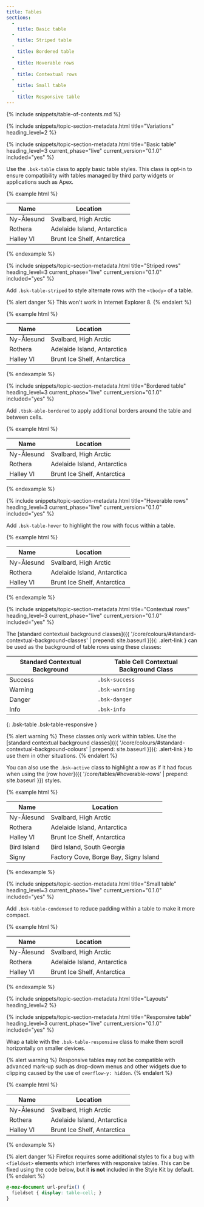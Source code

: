 ```yaml
---
title: Tables
sections:
  -
    title: Basic table
  -
    title: Striped table
  -
    title: Bordered table
  -
    title: Hoverable rows
  -
    title: Contextual rows
  -
    title: Small table
  -
    title: Responsive table
---
```


{% include snippets/table-of-contents.md %}

{% include snippets/topic-section-metadata.html
  title="Variations"
  heading_level=2
%}

{% include snippets/topic-section-metadata.html
  title="Basic table"
  heading_level=3
  current_phase="live"
  current_version="0.1.0"
  included="yes"
%}

Use the `.bsk-table` class to apply basic table styles. This class is opt-in to ensure compatibility with tables
managed by third party widgets or applications such as Apex.

{% example html %}
<table class="bsk-table">
  <thead>
    <tr>
      <th>Name</th>
      <th>Location</th>
    </tr>
  </thead>
  <tbody>
    <tr>
      <td>Ny-Ålesund</td>
      <td>Svalbard, High Arctic</td>
    </tr>
    <tr>
      <td>Rothera</td>
      <td>Adelaide Island, Antarctica</td>
    </tr>
    <tr>
      <td>Halley VI</td>
      <td>Brunt Ice Shelf, Antarctica</td>
    </tr>
  </tbody>
</table>
{% endexample %}

{% include snippets/topic-section-metadata.html
  title="Striped rows"
  heading_level=3
  current_phase="live"
  current_version="0.1.0"
  included="yes"
%}

Add `.bsk-table-striped` to style alternate rows with the <code>&lt;tbody&gt;</code> of a table.

{% alert danger %}
This won't work in Internet Explorer 8.
{% endalert %}

{% example html %}
<table class="bsk-table bsk-table-striped">
  <thead>
    <tr>
      <th>Name</th>
      <th>Location</th>
    </tr>
  </thead>
  <tbody>
    <tr>
      <td>Ny-Ålesund</td>
      <td>Svalbard, High Arctic</td>
    </tr>
    <tr>
      <td>Rothera</td>
      <td>Adelaide Island, Antarctica</td>
    </tr>
    <tr>
      <td>Halley VI</td>
      <td>Brunt Ice Shelf, Antarctica</td>
    </tr>
  </tbody>
</table>
{% endexample %}

{% include snippets/topic-section-metadata.html
  title="Bordered table"
  heading_level=3
  current_phase="live"
  current_version="0.1.0"
  included="yes"
%}

Add `.tbsk-able-bordered` to apply additional borders around the table and between cells.

{% example html %}
<table class="bsk-table bsk-table-bordered">
  <thead>
    <tr>
      <th>Name</th>
      <th>Location</th>
    </tr>
  </thead>
  <tbody>
    <tr>
      <td>Ny-Ålesund</td>
      <td>Svalbard, High Arctic</td>
    </tr>
    <tr>
      <td>Rothera</td>
      <td>Adelaide Island, Antarctica</td>
    </tr>
    <tr>
      <td>Halley VI</td>
      <td>Brunt Ice Shelf, Antarctica</td>
    </tr>
  </tbody>
</table>
{% endexample %}

{% include snippets/topic-section-metadata.html
  title="Hoverable rows"
  heading_level=3
  current_phase="live"
  current_version="0.1.0"
  included="yes"
%}

Add `.bsk-table-hover` to highlight the row with focus within a table.

{% example html %}
<table class="bsk-table bsk-table-hover">
  <thead>
    <tr>
      <th>Name</th>
      <th>Location</th>
    </tr>
  </thead>
  <tbody>
    <tr>
      <td>Ny-Ålesund</td>
      <td>Svalbard, High Arctic</td>
    </tr>
    <tr>
      <td>Rothera</td>
      <td>Adelaide Island, Antarctica</td>
    </tr>
    <tr>
      <td>Halley VI</td>
      <td>Brunt Ice Shelf, Antarctica</td>
    </tr>
  </tbody>
</table>
{% endexample %}

{% include snippets/topic-section-metadata.html
  title="Contextual rows"
  heading_level=3
  current_phase="live"
  current_version="0.1.0"
  included="yes"
%}

The [standard contextual background classes]({{ '/core/colours/#standard-contextual-background-classes' | prepend: site.baseurl }}){: .alert-link }
can be used as the background of table rows using these classes:

| Standard Contextual Background | Table Cell Contextual Background Class |
| ------------------------------ | -------------------------------------- |
| Success                        | `.bsk-success`                         |
| Warning                        | `.bsk-warning`                         |
| Danger                         | `.bsk-danger`                          |
| Info                           | `.bsk-info`                            |
{: .bsk-table .bsk-table-responsive }

{% alert warning %}
These classes only work within tables. Use the
[standard contextual background classes]({{ '/core/colours/#standard-contextual-background-colours' | prepend: site.baseurl }}){: .alert-link }
to use them in other situations.
{% endalert %}

You can also use the `.bsk-active` class to highlight a row as if it had focus when using the
[row hover]({{ '/core/tables/#hoverable-rows' | prepend: site.baseurl }}) styles.

{% example html %}
<table class="bsk-table">
  <thead>
    <tr>
      <th>Name</th>
      <th>Location</th>
    </tr>
  </thead>
  <tbody>
    <tr class="bsk-success">
      <td>Ny-Ålesund</td>
      <td>Svalbard, High Arctic</td>
    </tr>
    <tr class="bsk-warning">
      <td>Rothera</td>
      <td>Adelaide Island, Antarctica</td>
    </tr>
    <tr class="bsk-danger">
      <td>Halley VI</td>
      <td>Brunt Ice Shelf, Antarctica</td>
    </tr>
    <tr class="bsk-info">
      <td>Bird Island</td>
      <td>Bird Island, South Georgia</td>
    </tr>
    <tr class="bsk-active">
      <td>Signy</td>
      <td>Factory Cove, Borge Bay, Signy Island</td>
    </tr>
  </tbody>
</table>
{% endexample %}

{% include snippets/topic-section-metadata.html
  title="Small table"
  heading_level=3
  current_phase="live"
  current_version="0.1.0"
  included="yes"
%}

Add `.bsk-table-condensed` to reduce padding within a table to make it more compact.

{% example html %}
<table class="bsk-table bsk-table-condensed">
  <thead>
    <tr>
      <th>Name</th>
      <th>Location</th>
    </tr>
  </thead>
  <tbody>
    <tr>
      <td>Ny-Ålesund</td>
      <td>Svalbard, High Arctic</td>
    </tr>
    <tr>
      <td>Rothera</td>
      <td>Adelaide Island, Antarctica</td>
    </tr>
    <tr>
      <td>Halley VI</td>
      <td>Brunt Ice Shelf, Antarctica</td>
    </tr>
  </tbody>
</table>
{% endexample %}

{% include snippets/topic-section-metadata.html
  title="Layouts"
  heading_level=2
%}

{% include snippets/topic-section-metadata.html
  title="Responsive table"
  heading_level=3
  current_phase="live"
  current_version="0.1.0"
  included="yes"
%}

Wrap a table with the `.bsk-table-responsive` class to make them scroll horizontally on smaller devices.

{% alert warning %}
Responsive tables may not be compatible with advanced mark-up such as drop-down menus and other widgets due to clipping
caused by the use of `overflow-y: hidden`.
{% endalert %}

{% example html %}
<div class="bsk-table-responsive">
  <table class="bsk-table bsk-table-condensed">
    <thead>
      <tr>
        <th>Name</th>
        <th>Location</th>
      </tr>
    </thead>
    <tbody>
      <tr>
        <td>Ny-Ålesund</td>
        <td>Svalbard, High Arctic</td>
      </tr>
      <tr>
        <td>Rothera</td>
        <td>Adelaide Island, Antarctica</td>
      </tr>
      <tr>
        <td>Halley VI</td>
        <td>Brunt Ice Shelf, Antarctica</td>
      </tr>
    </tbody>
  </table>
</div>
{% endexample %}

{% alert danger %}
Firefox requires some additional styles to fix a bug with <code>&lt;fieldset&gt;</code> elements which interferes with
responsive tables. This can be fixed using the code below, but it **is not** included in the Style Kit by default.
{% endalert %}

```css
@-moz-document url-prefix() {
  fieldset { display: table-cell; }
}
```
